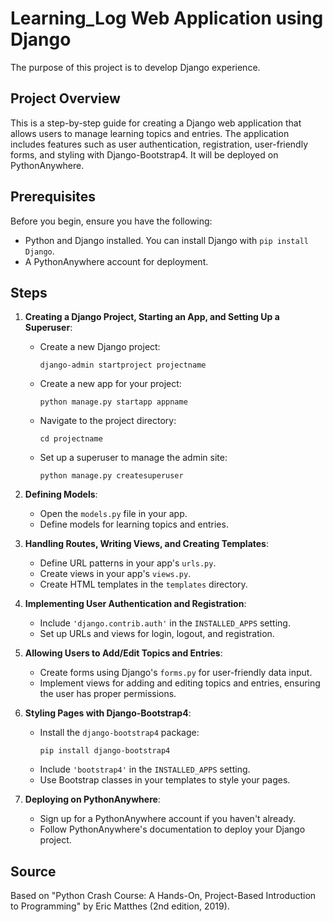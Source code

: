 # Learning_Log Web Application using Django

The purpose of this project is to develop Django experience.

## Project Overview

This is a step-by-step guide for creating a Django web application that allows users to manage learning topics and entries. The application includes features such as user authentication, registration, user-friendly forms, and styling with Django-Bootstrap4. It will be deployed on PythonAnywhere.

## Prerequisites

Before you begin, ensure you have the following:
- Python and Django installed. You can install Django with `pip install Django`.
- A PythonAnywhere account for deployment.

## Steps

1. **Creating a Django Project, Starting an App, and Setting Up a Superuser**:
   - Create a new Django project:
     ```
     django-admin startproject projectname
     ```
   - Create a new app for your project:
     ```
     python manage.py startapp appname
     ```
   - Navigate to the project directory:
     ```
     cd projectname
     ```
   - Set up a superuser to manage the admin site:
     ```
     python manage.py createsuperuser
     ```

2. **Defining Models**:
   - Open the `models.py` file in your app.
   - Define models for learning topics and entries.

3. **Handling Routes, Writing Views, and Creating Templates**:
   - Define URL patterns in your app's `urls.py`.
   - Create views in your app's `views.py`.
   - Create HTML templates in the `templates` directory.

4. **Implementing User Authentication and Registration**:
   - Include `'django.contrib.auth'` in the `INSTALLED_APPS` setting.
   - Set up URLs and views for login, logout, and registration.

5. **Allowing Users to Add/Edit Topics and Entries**:
   - Create forms using Django's `forms.py` for user-friendly data input.
   - Implement views for adding and editing topics and entries, ensuring the user has proper permissions.

6. **Styling Pages with Django-Bootstrap4**:
   - Install the `django-bootstrap4` package:
     ```
     pip install django-bootstrap4
     ```
   - Include `'bootstrap4'` in the `INSTALLED_APPS` setting.
   - Use Bootstrap classes in your templates to style your pages.

7. **Deploying on PythonAnywhere**:
   - Sign up for a PythonAnywhere account if you haven't already.
   - Follow PythonAnywhere's documentation to deploy your Django project.

## Source

Based on "Python Crash Course: A Hands-On, Project-Based Introduction to Programming" by Eric Matthes (2nd edition, 2019).

